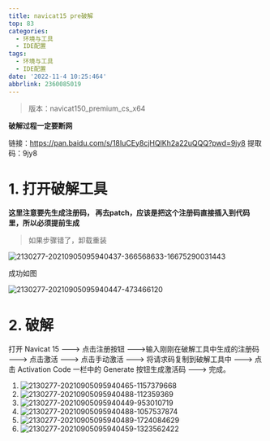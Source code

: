 ```yaml
---
title: navicat15 pre破解
top: 83
categories:
  - 环境与工具
  - IDE配置
tags:
  - 环境与工具
  - IDE配置
date: '2022-11-4 10:25:464'
abbrlink: 2360085019
---
```


> 版本：navicat150_premium_cs_x64

<!--more-->

**破解过程一定要断网**

链接：https://pan.baidu.com/s/18IuCEy8cjHQlKh2a22uQQQ?pwd=9jy8 
提取码：9jy8 

# 1. 打开破解工具

**这里注意要先生成注册码， 再去patch，应该是把这个注册码直接插入到代码里，所以必须提前生成**

> 如果步骤错了，卸载重装

![2130277-20210905095940437-366568633-16675290031443](2130277-20210905095940437-366568633-16675290031443.png)

成功如图

![2130277-20210905095940447-473466120](2130277-20210905095940447-473466120.png)

# 2. 破解

打开 Navicat 15 ---> 点击注册按钮 --->输入刚刚在破解工具中生成的注册码 ---> 点击激活 ---> 点击手动激活 ---> 将请求码复制到破解工具中 ---> 点击 Activation Code 一栏中的 Generate 按钮生成激活码 ---> 完成。

1. ![2130277-20210905095940465-1157379668](2130277-20210905095940465-1157379668.png)
2. ![2130277-20210905095940488-112359369](2130277-20210905095940488-112359369.png)
3. ![2130277-20210905095940449-953010719](2130277-20210905095940449-953010719.png)
4. ![2130277-20210905095940488-1057537874](2130277-20210905095940488-1057537874.png)
5. ![2130277-20210905095940489-1724084629](2130277-20210905095940489-1724084629.png)
6. ![2130277-20210905095940459-1323562422](2130277-20210905095940459-1323562422.png)

